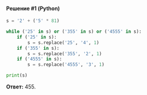 #### Решение #1 (Python)
```python
s = '2' + ('5' * 81)

while ('25' in s) or ('355' in s) or ('4555' in s):
	if ('25' in s):
		s = s.replace('25', '4', 1)
	if ('355' in s):
		s = s.replace('355', '2', 1)
	if ('4555' in s):
		s = s.replace('4555', '3', 1)

print(s)
```
**Ответ:** 455.
